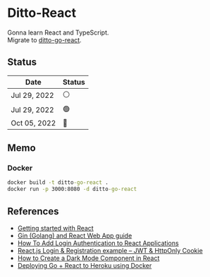 # Ditto-React

Gonna learn React and TypeScript.
<br/>
Migrate to [ditto-go-react](https://github.com/f2u39/ditto-go-react).

## Status

| Date | Status |
| --- | --- |
| Jul 29, 2022 | ⚪️ |
| Jul 29, 2022 | 🟢 |
| Oct 05, 2022 | 🔴 |

## Memo

### Docker

``` cmd
docker build -t ditto-go-react .
docker run -p 3000:8080 -d ditto-go-react
```

## References

- [Getting started with React](https://developer.mozilla.org/en-US/docs/Learn/Tools_and_testing/Client-side_JavaScript_frameworks/React_getting_started)
- [Gin (Golang) and React Web App guide](https://letscode.blog/category/gin-golang-and-react-web-app-guide/)
- [How To Add Login Authentication to React Applications](https://www.digitalocean.com/community/tutorials/how-to-add-login-authentication-to-react-applications)
- [React.js Login & Registration example – JWT & HttpOnly Cookie](https://www.bezkoder.com/react-login-example-jwt-hooks/)
- [How to Create a Dark Mode Component in React](https://dev.to/alexeagleson/how-to-create-a-dark-mode-component-in-react-3ibg)
- [Deploying Go + React to Heroku using Docker](https://levelup.gitconnected.com/deploying-go-react-to-heroku-using-docker-9844bf075228)
